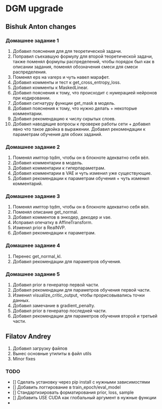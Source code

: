 # DGM upgrade



## Bishuk Anton changes
### Домашнее задание 1
1. Добавил пояснения для для теоретической задачи.
2. Поправил съехавшую формулу для второй теоретической задачи, также поменял формулы распределений, чтобы порядок был как в описании задания, поменял обозначения смеси для смеси распределения.
3. Поменял eps на vareps и чуть навел марафет.
4. Добавил комменты и тест к get_cross_entropy_loss.
5. Добавил комменты к MaskedLinear.
6. Добавил пояснения к тому, что происходит с нумерацией нейронов при кодировании.
7. Добавил сигнатуру функции get_mask в модель.
8. Добавил пояснения к тому, что нужно делать + некоторые комментарии.
9. Добавил рекомендацию к числу скрытых слоев.
10. Добавил наводящие вопросы к проверке работы сети + добавил явно что такое  двойка в выражении. Добавил рекомендации к параметрам обучения для обоих заданий.

### Домашнее задание 2
1. Поменял имптор tqdm, чтобы он в блокноте адекватно себя вёл.
2. Добавил комментарии в модель.
3. Добавил комментарии к гиперпараметрам.
4. Добавил комментарии в VAE и чуть изменил уже существующие.
5. Добавил рекомендации к параметрам обучения + чуть изменил комментарий.

### Домашнее задание 3
1. Поменял имптор tqdm, чтобы он в блокноте адекватно себя вёл.
2. Поменял описание get_normal.
3. Добавил комментов в энкодер, декодер и vae.
4. Исправил опечатку в AffineTransform.
5. Изменил prior в RealNVP.
6. Добавил рекомендации к параметрам.

### Домашнее задание 4
1. Перенес get_normal_kl.
2. Добавил рекомендации для параметров обучения.

### Домашнее задание 5
1. Добавил prior в генератор первой части.
2. Добавил рекомендации для параметров обучения первой части.
3. Изменил visualize_critic_output, чтобы прорисовывались точки данных.
4. Добавил замечание в gradient_penalty.
5. Добавил prior в генератор последней части.
6. Добавил рекомендации для параметров обучения второй и третьей части.



## Filatov Andrey
1. Добавил загрузку файлов
2. Вынес основные утилиты в файл utils
3. Minor fixes 

### TODO
- [] Сделать установку через pip install с нужными зависимостями
- [] Добавить логгирование в train_epoch/eval_model
- [] Стандартизировать форматирования prior, loss, sample
- [] Добавить USE CUDA как глобальный аргумент в нужные функции
- 
